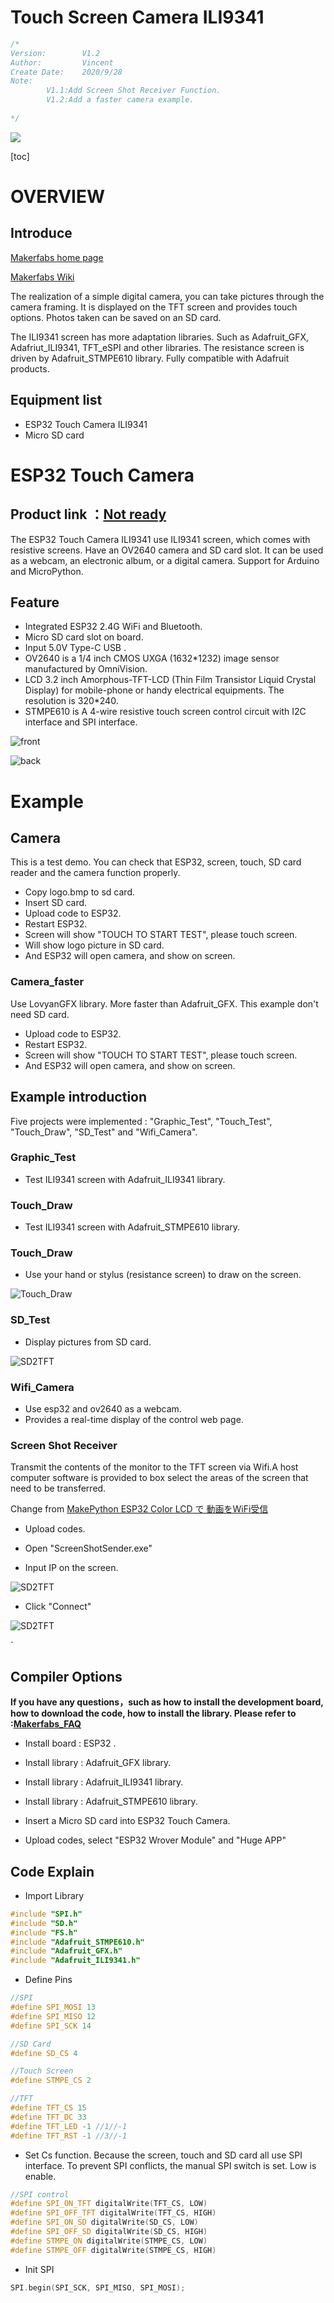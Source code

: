 # Touch Screen Camera ILI9341

```c++
/*
Version:		V1.2
Author:			Vincent
Create Date:	2020/9/28
Note:
		V1.1:Add Screen Shot Receiver Function.
		V1.2:Add a faster camera example.
	
*/
```

![](md_pic/main.gif)


[toc]

# OVERVIEW

## Introduce

[Makerfabs home page](https://www.makerfabs.com/)

[Makerfabs Wiki](https://makerfabs.com/wiki/index.php?title=Main_Page)

The realization of a simple digital camera, you can take pictures through the camera framing. It is displayed on the TFT screen and provides touch options. Photos taken can be saved on an SD card.

The ILI9341 screen has more adaptation libraries. Such as Adafruit_GFX, Adafriut_ILI9341, TFT_eSPI and other libraries. The resistance screen is driven by Adafruit_STMPE610 library. Fully compatible with Adafruit products.


## Equipment list

- ESP32 Touch Camera ILI9341
- Micro SD card


# ESP32 Touch Camera

## Product link ：[Not ready]() 

The ESP32 Touch Camera ILI9341 use ILI9341 screen, which comes with resistive screens. Have an OV2640 camera and SD card slot. It can be used as a webcam, an electronic album, or a digital camera. Support for Arduino and MicroPython. 

## Feature

- Integrated ESP32 2.4G WiFi and Bluetooth.
- Micro SD card slot on board.
- Input 5.0V Type-C USB .
- OV2640 is a 1/4 inch CMOS UXGA (1632*1232) image sensor manufactured by OmniVision.
- LCD 3.2 inch Amorphous-TFT-LCD (Thin Film Transistor Liquid Crystal Display) for mobile-phone or handy electrical equipments. The resolution is 320*240.
- STMPE610 is A 4-wire resistive touch screen control circuit with I2C interface and SPI interface.



![front](md_pic/front.jpg)

![back](md_pic/back.jpg)



# Example

## Camera

This is a test demo. You can check that ESP32, screen, touch, SD card reader and the camera function properly.

- Copy logo.bmp to sd card.
- Insert SD card.
- Upload code to ESP32.
- Restart ESP32.
- Screen will show "TOUCH TO START TEST", please touch screen.
- Will show logo picture in SD card.
- And ESP32 will open camera, and show on screen.

### Camera_faster

Use LovyanGFX library. More faster than Adafruit_GFX. This example don't need SD card.
- Upload code to ESP32.
- Restart ESP32.
- Screen will show "TOUCH TO START TEST", please touch screen.
- And ESP32 will open camera, and show on screen.

## Example introduction

Five projects were implemented : "Graphic_Test", "Touch_Test", "Touch_Draw", "SD_Test" and "Wifi_Camera".

### Graphic_Test

- Test ILI9341 screen with Adafruit_ILI9341 library.

### Touch_Draw

- Test ILI9341 screen with Adafruit_STMPE610 library.

### Touch_Draw

- Use your hand or stylus (resistance screen) to draw on the screen.

![Touch_Draw](md_pic/draw2.jpg)

### SD_Test

- Display pictures from SD card.

![SD2TFT](md_pic/logo.jpg)

### Wifi_Camera

- Use esp32 and ov2640 as a webcam.
- Provides a real-time display of the control web page.



### Screen Shot Receiver

Transmit the contents of the monitor to the TFT screen via Wifi.A host computer software is provided to box select the areas of the screen that need to be transferred.

Change from [MakePython ESP32 Color LCD で 動画をWiFi受信](https://homemadegarbage.com/makerfabs05)

- Upload codes.

- Open "ScreenShotSender.exe"

- Input IP on the screen.

![SD2TFT](md_pic/ss-1.jpg)

- Click "Connect"

![SD2TFT](md_pic/ss-2.jpg)

  `







## Compiler Options

**If you have any questions，such as how to install the development board, how to download the code, how to install the library. Please refer to :[Makerfabs_FAQ](https://github.com/Makerfabs/Makerfabs_FAQ)**

- Install board : ESP32 .
- Install library : Adafruit_GFX library.
- Install library : Adafruit_ILI9341 library.
- Install library : Adafruit_STMPE610 library.

- Insert a Micro SD card into ESP32 Touch Camera.
- Upload codes, select "ESP32 Wrover Module" and "Huge APP"



## Code Explain

- Import Library

```c++
#include "SPI.h"
#include "SD.h"
#include "FS.h"
#include "Adafruit_STMPE610.h"
#include "Adafruit_GFX.h"
#include "Adafruit_ILI9341.h"
```



- Define Pins

```c++
//SPI
#define SPI_MOSI 13
#define SPI_MISO 12
#define SPI_SCK 14

//SD Card
#define SD_CS 4

//Touch Screen
#define STMPE_CS 2

//TFT
#define TFT_CS 15
#define TFT_DC 33
#define TFT_LED -1 //1//-1
#define TFT_RST -1 //3//-1
```



- Set Cs function. Because the screen, touch and SD card all use SPI interface. To prevent SPI conflicts, the manual SPI switch is set. Low is enable.

```c++
//SPI control
#define SPI_ON_TFT digitalWrite(TFT_CS, LOW)
#define SPI_OFF_TFT digitalWrite(TFT_CS, HIGH)
#define SPI_ON_SD digitalWrite(SD_CS, LOW)
#define SPI_OFF_SD digitalWrite(SD_CS, HIGH)
#define STMPE_ON digitalWrite(STMPE_CS, LOW)
#define STMPE_OFF digitalWrite(STMPE_CS, HIGH)
```



- Init SPI

```c++
SPI.begin(SPI_SCK, SPI_MISO, SPI_MOSI);
```

